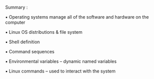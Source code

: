 Summary :

▪ Operating systems manage all of the software
and hardware on the computer

▪ Linux OS distributions & file system

▪ Shell definition

▪ Command sequences

▪ Environmental variables – dynamic named 
variables

▪ Linux commands – used to interact with 
the system
